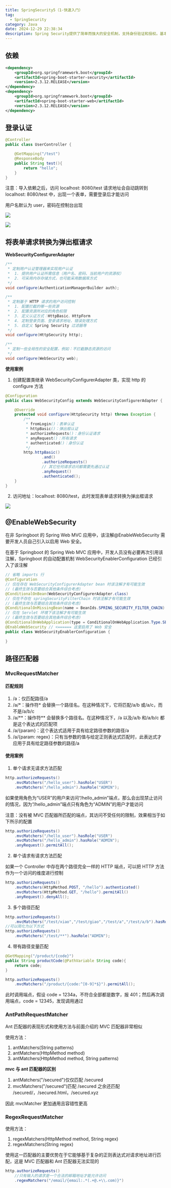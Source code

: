 ```yaml
---
title: SpringSecurity5（1-快速入门）
tag:
  - SpringSecurity
category: Java
date: 2024-12-29 22:38:34
description: Spring Security提供了简单而强大的安全机制，支持身份验证和授权。基本使用包括在Spring Boot应用中引入Spring Security依赖，配置HTTP安全规则，定义用户角色和权限。通过使用内存用户存储或集成数据库，可以实现基于表单登录、HTTP基本认证等多种认证方式，确保应用程序的安全性。
---
```


## 依赖

```xml
<dependency>
    <groupId>org.springframework.boot</groupId>
    <artifactId>spring-boot-starter-security</artifactId>
    <version>2.3.12.RELEASE</version>
</dependency>
<dependency>
    <groupId>org.springframework.boot</groupId>
    <artifactId>spring-boot-starter-web</artifactId>
    <version>2.3.12.RELEASE</version>
</dependency>
```

## 登录认证

```java
@Controller
public class UserController {

    @GetMapping("/test")
    @ResponseBody
    public String test(){
        return "hello";
    }
}
```

注意：导入依赖之后，访问 localhost: 8080/test 请求地址会自动跳转到 localhost: 8080/test 中，出现一个表单，需要登录后才能访问

用户名默认为 user，密码在控制台出现

![](SpringSecurity5（1-快速入门）/1.png)

![](SpringSecurity5（1-快速入门）/2.png)

## 将表单请求转换为弹出框请求

**WebSecurityConfigurerAdapter**

```java
/**
 * 定制用户认证管理器来实现用户认证
 *  1. 提供用户认证所需信息（用户名、密码、当前用户的资源权）
 *  2. 可采用内存存储方式，也可能采用数据库方式
 */
void configure(AuthenticationManagerBuilder auth);

/**
 * 定制基于 HTTP 请求的用户访问控制
 *  1. 配置拦截的哪一些资源
 *  2. 配置资源所对应的角色权限
 *  3. 定义认证方式：HttpBasic、HttpForm
 *  4. 定制登录页面、登录请求地址、错误处理方式
 *  5. 自定义 Spring Security 过滤器等
 */
void configure(HttpSecurity http);

/**
 * 定制一些全局性的安全配置，例如：不拦截静态资源的访问
 */
void configure(WebSecurity web);
```

**使用案例**

1. 创建配置类继承 WebSecurityConfigurerAdapter 类，实现 http 的 configure 方法

```java
@Configuration
public class WebSecurityConfig extends WebSecurityConfigurerAdapter {

    @Override
    protected void configure(HttpSecurity http) throws Exception {
        /**
         * fromLogin()：表单认证
         * httpBasic()：弹出框认证
         * authorizeRequests()：身份认证请求
         * anyRequest()：所有请求
         * authenticated()：身份认证
         */
        http.httpBasic()
                .and()
                .authorizeRequests()
                // 其它任何请求访问都需要先通过认证
                .anyRequest()
                .authenticated();
    }
}
```

2. 访问地址：localhost: 8080/test，此时发现表单请求转换为弹出框请求

![](SpringSecurity5（1-快速入门）/3.png)

## @EnableWebSecurity

在非 Springboot 的 Spring Web MVC 应用中，该注解@EnableWebSecurity 需要开发人员自己引入以启用 Web 安全。

在基于 Springboot 的 Spring Web MVC 应用中，开发人员没有必要再次引用该注解，Springboot 的自动配置机制 WebSecurityEnablerConfiguration 已经引入了该注解

```java
// 省略 imports 行
@Configuration
// 仅在存在 WebSecurityConfigurerAdapter bean 时该注解才有可能生效
// (最终生效与否要结合其他条件综合考虑)
@ConditionalOnBean(WebSecurityConfigurerAdapter.class)
// 仅在不存在 springSecurityFilterChain 时该注解才有可能生效
// (最终生效与否要结合其他条件综合考虑)
@ConditionalOnMissingBean(name = BeanIds.SPRING_SECURITY_FILTER_CHAIN)
// 仅在 Servlet 环境下该注解才有可能生效
// (最终生效与否要结合其他条件综合考虑)
@ConditionalOnWebApplication(type = ConditionalOnWebApplication.Type.SERVLET)
@EnableWebSecurity // <====== 这里启用了 Web 安全
public class WebSecurityEnablerConfiguration {
 
}
```

## 路径匹配器

### MvcRequestMatcher

#### 匹配规则

1. /a：仅匹配路径/a
2. /a/\*：操作符\* 会替换一个路径名。在这种情况下，它将匹配/a/b 或/a/c，而不是/a/b/c
3. /a/\*\*：操作符\*\* 会替换多个路径名。在这种情况下，/a 以及/a/b 和/a/b/c 都是这个表达式的匹配项
4. /a/{param}：这个表达式适用于具有给定路径参数的路径/a
5. /a/{param: regex}：只有当参数的值与给定正则表达式匹配时，此表达式才应用于具有给定路径参数的路径/a

#### 使用案例

1. 单个请求无请求方法匹配

```java
http.authorizeRequests() 
    .mvcMatchers("/hello_user").hasRole("USER") 
    .mvcMatchers("/hello_admin").hasRole("ADMIN");
```

如果使用角色为“USER”的用户来访问“/hello_admin”端点，那么会出现禁止访问的情况，因为“/hello_admin”端点只有角色为“ADMIN”的用户才能访问

注意：没有被 MVC 匹配器所匹配的端点，其访问不受任何的限制，效果相当于如下所示的配置

```java
http.authorizeRequests() 
    .mvcMatchers("/hello_user").hasRole("USER") 
    .mvcMatchers("/hello_admin").hasRole("ADMIN");
    .anyRequest().permitAll();
```

2. 单个请求有请求方法匹配

如果一个 Controller 中存在两个路径完全一样的 HTTP 端点，可以把 HTTP 方法作为一个访问的维度进行控制

```java
http.authorizeRequests() 
    .mvcMatchers(HttpMethod.POST, "/hello").authenticated() 
    .mvcMatchers(HttpMethod.GET, "/hello").permitAll() 
    .anyRequest().denyAll();
```

3. 多个路径匹配

```java
http.authorizeRequests() 
	.mvcMatchers("/test/xiao","/test/giao","/test/a","/test/a/b").hasRole("ADMIN");
//可以简化为以下方式
http.authorizeRequests() 
	.mvcMatchers("/test/**").hasRole("ADMIN");
```

4. 带有路径变量匹配

```java
@GetMapping("/product/{code}")
public String productCode(@PathVariable String code){
    return code;
}
```

```java
http.authorizeRequests() 
	.mvcMatchers("/product/{code:^[0-9]*$}").permitAll();
```

此时调用端点，假设 code = 1234a，不符合全部都是数字，报 401；然后再次调用端点，code = 12345，发现调用通过

### AntPathRequestMatcher

Ant 匹配器的表现形式和使用方法与前面介绍的 MVC 匹配器非常相似

使用方法：

1. antMatchers(String patterns)
2. antMatchers(HttpMethod method)
3. antMatchers(HttpMethod method, String patterns)

**mvc 与 ant 匹配器的区别**

1. antMatchers("/secured")仅仅匹配 /secured 
2. mvcMatchers("/secured")匹配 /secured 之余还匹配 /secured/，/secured.html，/secured.xyz

因此 mvcMatcher 更加通用且容错性更高

### RegexRequestMatcher

使用方法：

1. regexMatchers(HttpMethod method, String regex)
2. regexMatchers(String regex)

使用这一匹配器的主要优势在于它能够基于复杂的正则表达式对请求地址进行匹配，这是 MVC 匹配器和 Ant 匹配器无法实现的

```java
http.authorizeRequests() 
	//只有输入的请求是一个合法的邮箱地址才能允许访问
	.regexMatchers("/email/{email:.*(.+@.+\\.com)}")
```

